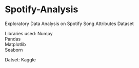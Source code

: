 # Spotify-Analysis

Exploratory Data Analysis on Spotify Song Attributes Dataset

Libraries used:
Numpy <br>
Pandas <br>
Matplotlib<br>
Seaborn

Datset: Kaggle
